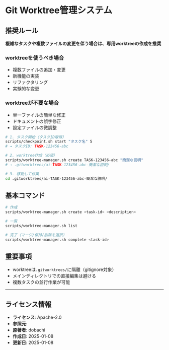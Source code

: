 # Git Worktree管理システム

## 推奨ルール
**複雑なタスクや複数ファイルの変更を伴う場合は、専用worktreeの作成を推奨**

### worktreeを使うべき場合
- 複数ファイルの追加・変更
- 新機能の実装
- リファクタリング
- 実験的な変更

### worktreeが不要な場合
- 単一ファイルの簡単な修正
- ドキュメントの誤字修正
- 設定ファイルの微調整

```bash
# 1. タスク開始（タスクID取得）
scripts/checkpoint.sh start "タスク名" 5
# → タスクID: TASK-123456-abc

# 2. worktree作成（必須）
scripts/worktree-manager.sh create TASK-123456-abc "簡潔な説明"
# → .gitworktrees/ai-TASK-123456-abc-簡潔な説明/

# 3. 移動して作業
cd .gitworktrees/ai-TASK-123456-abc-簡潔な説明/
```

## 基本コマンド

```bash
# 作成
scripts/worktree-manager.sh create <task-id> <description>

# 一覧
scripts/worktree-manager.sh list

# 完了（マージ/保持/削除を選択）
scripts/worktree-manager.sh complete <task-id>
```

## 重要事項
- worktreeは`.gitworktrees/`に隔離（gitignore対象）
- メインディレクトリでの直接編集は避ける
- 複数タスクの並行作業が可能

---
## ライセンス情報
- **ライセンス**: Apache-2.0
- **参照元**: 
- **原著者**: dobachi
- **作成日**: 2025-01-08
- **更新日**: 2025-01-08